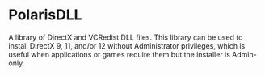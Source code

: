 # PolarisDLL
 A library of DirectX and VCRedist DLL files.
This library can be used to install DirectX 9, 11, and/or 12 without Administrator privileges, which is useful when applications or games require them but the installer is Admin-only.
